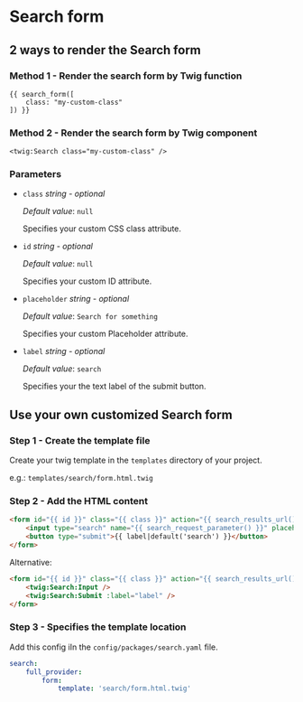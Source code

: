 # Search form 

## 2 ways to render the Search form

### Method 1 - Render the search form by Twig function

```twig 
{{ search_form([
    class: "my-custom-class"
]) }}
```

### Method 2 - Render the search form by Twig component

```twig 
<twig:Search class="my-custom-class" />
```

### Parameters

- `class` *string* - *optional*

    *Default value*: `null`

    Specifies your custom CSS class attribute.

- `id` *string* - *optional*

    *Default value*: `null`

    Specifies your custom ID attribute.

- `placeholder` *string* - *optional*

    *Default value*: `Search for something`

    Specifies your custom Placeholder attribute.

- `label` *string* - *optional*

    *Default value*: `search`

    Specifies your the text label of the submit button.

## Use your own customized Search form

### Step 1 - Create the template file

Create your twig template in the `templates` directory of your project.

e.g.: `templates/search/form.html.twig`

### Step 2 - Add the HTML content

```html
<form id="{{ id }}" class="{{ class }}" action="{{ search_results_url() }}" method="{{ search_request_method() }}">
    <input type="search" name="{{ search_request_parameter() }}" placeholder="{{ placeholder|default('Search for something') }}" value="{{ search_request_expression() }}" aria-label="{{ label }}">
    <button type="submit">{{ label|default('search') }}</button>
</form>
```

Alternative:

```html
<form id="{{ id }}" class="{{ class }}" action="{{ search_results_url() }}" method="{{ search_request_method() }}">
    <twig:Search:Input />
    <twig:Search:Submit :label="label" />
</form>
```

### Step 3 - Specifies the template location

Add this config iIn the `config/packages/search.yaml` file.

```yaml
search:
    full_provider:
        form:
            template: 'search/form.html.twig'
```
